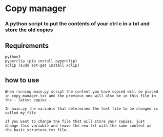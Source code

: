 # Copy manager

### A python script to put the contents of your ctrl c in a txt and store the old copies

## Requirements
    python3
    pyperclip (pip install pyperclip)
    xclip (sudo apt-get install xclip)

## how to use
    When running main.py script the content you have copied will be placed in copy_manager.txt and the previous one will also be in this file in the - latest copies -

    In main.py the variable that determines the text file to be changed is called my_file.

    If you want to change the file that will store your copies, just change this variable and leave the new txt with the same content as the basic_structure.txt file.